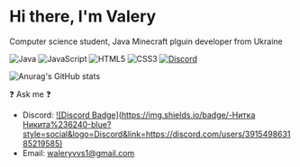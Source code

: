 # Hi there, I'm Valery
Computer science student, Java Minecraft plguin developer from Ukraine

![Java](https://img.shields.io/badge/java-%23ED8B00.svg?style=for-the-badge&logo=java&logoColor=white)    ![JavaScript](https://img.shields.io/badge/javascript-%23323330.svg?style=for-the-badge&logo=javascript&logoColor=%23F7DF1E)    ![HTML5](https://img.shields.io/badge/html5-%23E34F26.svg?style=for-the-badge&logo=html5&logoColor=white)    ![CSS3](https://img.shields.io/badge/css3-%231572B6.svg?style=for-the-badge&logo=css3&logoColor=white)   [![Discord](https://img.shields.io/discord/872512727418015755?label=DISCORD&style=for-the-badge)](https://discord.gg/mcnWfGTC)

![Anurag's GitHub stats](https://github-readme-stats.vercel.app/api?username=nitkanikita21&show_icons=true&theme=merko)

❓ Ask me ❓
* Discord: [![Discord Badge](https://img.shields.io/badge/-Нитка Никита%236240-blue?style=social&logo=Discord&link=https://discord.com/users/391549863185219585)](https://discord.com/users/391549863185219585)
* Email: waleryvvs1@gmail.com
